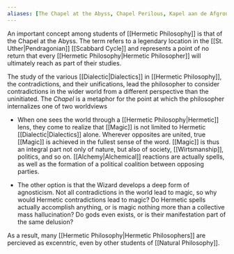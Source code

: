 ```yaml
---
aliases: [The Chapel at the Abyss, Chapel Perilous, Kapel aan de Afgrond ]
---
```


An important concept among students of [[Hermetic Philosophy]] is that of the Chapel at the Abyss. The term refers to a legendary location in the [[St. Uther|Pendragonian]] [[Scabbard Cycle]] and represents a point of no return that every [[Hermetic Philosophy|Hermetic Philosopher]] will ultimately reach as part of their studies.

The study of the various [[Dialectic|Dialectics]] in [[Hermetic Philosophy]], the contradictions, and their unifications, lead the philosopher to consider contradictions in the wider world from a different perspective than the uninitiated. The _Chapel_ is a metaphor for the point at which the philosopher internalizes one of two worldviews

- When one sees the world through a [[Hermetic Philosophy|Hermetic]] lens, they come to realize that [[Magic]] is not limited to Hermetic [[Dialectic|Dialectics]] alone. Wherever opposites are united, true [[Magic]] is achieved in the fullest sense of the word. [[Magic]] is thus an integral part not only of nature, but also of society, [[Wirtsmanship]], politics, and so on. [[Alchemy|Alchemical]] reactions are actually spells, as well as the formation of a political coalition between opposing parties.

- The other option is that the Wizard develops a deep form of agnosticism. Not all contradictions in the world lead to magic, so why would Hermetic contradictions lead to magic? Do Hermetic spells actually accomplish anything, or is magic nothing more than a collective mass hallucination? Do gods even exists, or is their manifestation part of the same delusion?

As a result, many [[Hermetic Philosophy|Hermetic Philosophers]] are percieved as excenntric, even by other students of [[Natural Philosophy]].